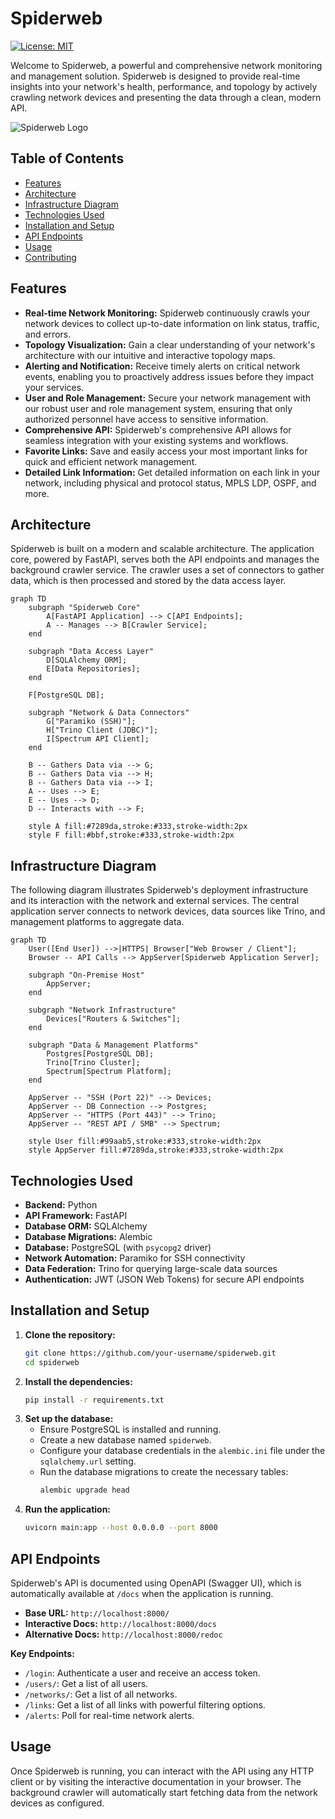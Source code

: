# Spiderweb

[![License: MIT](https://img.shields.io/badge/License-MIT-yellow.svg)](https://opensource.org/licenses/MIT)

Welcome to Spiderweb, a powerful and comprehensive network monitoring and management solution. Spiderweb is designed to provide real-time insights into your network's health, performance, and topology by actively crawling network devices and presenting the data through a clean, modern API.

![Spiderweb Logo](https://storage.googleapis.com/spiderweb-prod/spiderweb-logo.png)

## Table of Contents

- [Features](#features)
- [Architecture](#architecture)
- [Infrastructure Diagram](#infrastructure-diagram)
- [Technologies Used](#technologies-used)
- [Installation and Setup](#installation-and-setup)
- [API Endpoints](#api-endpoints)
- [Usage](#usage)
- [Contributing](#contributing)

## Features

*   **Real-time Network Monitoring:** Spiderweb continuously crawls your network devices to collect up-to-date information on link status, traffic, and errors.
*   **Topology Visualization:** Gain a clear understanding of your network's architecture with our intuitive and interactive topology maps.
*   **Alerting and Notification:** Receive timely alerts on critical network events, enabling you to proactively address issues before they impact your services.
*   **User and Role Management:** Secure your network management with our robust user and role management system, ensuring that only authorized personnel have access to sensitive information.
*   **Comprehensive API:** Spiderweb's comprehensive API allows for seamless integration with your existing systems and workflows.
*   **Favorite Links:** Save and easily access your most important links for quick and efficient network management.
*   **Detailed Link Information:** Get detailed information on each link in your network, including physical and protocol status, MPLS LDP, OSPF, and more.

## Architecture

Spiderweb is built on a modern and scalable architecture. The application core, powered by FastAPI, serves both the API endpoints and manages the background crawler service. The crawler uses a set of connectors to gather data, which is then processed and stored by the data access layer.

```mermaid
graph TD
    subgraph "Spiderweb Core"
        A[FastAPI Application] --> C[API Endpoints];
        A -- Manages --> B[Crawler Service];
    end

    subgraph "Data Access Layer"
        D[SQLAlchemy ORM];
        E[Data Repositories];
    end

    F[PostgreSQL DB];

    subgraph "Network & Data Connectors"
        G["Paramiko (SSH)"];
        H["Trino Client (JDBC)"];
        I[Spectrum API Client];
    end

    B -- Gathers Data via --> G;
    B -- Gathers Data via --> H;
    B -- Gathers Data via --> I;
    A -- Uses --> E;
    E -- Uses --> D;
    D -- Interacts with --> F;

    style A fill:#7289da,stroke:#333,stroke-width:2px
    style F fill:#bbf,stroke:#333,stroke-width:2px
```

## Infrastructure Diagram

The following diagram illustrates Spiderweb's deployment infrastructure and its interaction with the network and external services. The central application server connects to network devices, data sources like Trino, and management platforms to aggregate data.

```mermaid
graph TD
    User([End User]) -->|HTTPS| Browser["Web Browser / Client"];
    Browser -- API Calls --> AppServer[Spiderweb Application Server];

    subgraph "On-Premise Host"
        AppServer;
    end

    subgraph "Network Infrastructure"
        Devices["Routers & Switches"];
    end

    subgraph "Data & Management Platforms"
        Postgres[PostgreSQL DB];
        Trino[Trino Cluster];
        Spectrum[Spectrum Platform];
    end

    AppServer -- "SSH (Port 22)" --> Devices;
    AppServer -- DB Connection --> Postgres;
    AppServer -- "HTTPS (Port 443)" --> Trino;
    AppServer -- "REST API / SMB" --> Spectrum;

    style User fill:#99aab5,stroke:#333,stroke-width:2px
    style AppServer fill:#7289da,stroke:#333,stroke-width:2px
```

## Technologies Used

*   **Backend:** Python
*   **API Framework:** FastAPI
*   **Database ORM:** SQLAlchemy
*   **Database Migrations:** Alembic
*   **Database:** PostgreSQL (with `psycopg2` driver)
*   **Network Automation:** Paramiko for SSH connectivity
*   **Data Federation:** Trino for querying large-scale data sources
*   **Authentication:** JWT (JSON Web Tokens) for secure API endpoints

## Installation and Setup

1.  **Clone the repository:**
    ```sh
    git clone https://github.com/your-username/spiderweb.git
    cd spiderweb
    ```
2.  **Install the dependencies:**
    ```sh
    pip install -r requirements.txt
    ```
3.  **Set up the database:**
    *   Ensure PostgreSQL is installed and running.
    *   Create a new database named `spiderweb`.
    *   Configure your database credentials in the `alembic.ini` file under the `sqlalchemy.url` setting.
    *   Run the database migrations to create the necessary tables:
        ```sh
        alembic upgrade head
        ```
4.  **Run the application:**
    ```sh
    uvicorn main:app --host 0.0.0.0 --port 8000
    ```

## API Endpoints

Spiderweb's API is documented using OpenAPI (Swagger UI), which is automatically available at `/docs` when the application is running.

-   **Base URL:** `http://localhost:8000/`
-   **Interactive Docs:** `http://localhost:8000/docs`
-   **Alternative Docs:** `http://localhost:8000/redoc`

**Key Endpoints:**
*   `/login`: Authenticate a user and receive an access token.
*   `/users/`: Get a list of all users.
*   `/networks/`: Get a list of all networks.
*   `/links`: Get a list of all links with powerful filtering options.
*   `/alerts`: Poll for real-time network alerts.

## Usage

Once Spiderweb is running, you can interact with the API using any HTTP client or by visiting the interactive documentation in your browser. The background crawler will automatically start fetching data from the network devices as configured.
